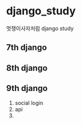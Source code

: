 # django_study
멋쟁이사자처럼 django study

## 7th django
## 8th django
## 9th django
1. social login
2. api
3.
